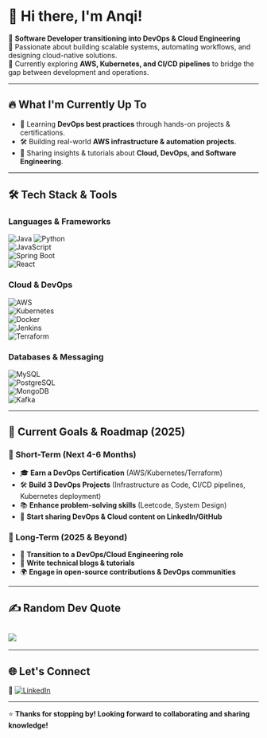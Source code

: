 # 👋 Hi there, I'm Anqi!

🚀 **Software Developer transitioning into DevOps & Cloud Engineering**  
🔧 Passionate about building scalable systems, automating workflows, and designing cloud-native solutions.  
📍 Currently exploring **AWS, Kubernetes, and CI/CD pipelines** to bridge the gap between development and operations.  

---

## 🔥 **What I'm Currently Up To**
- 🌱 Learning **DevOps best practices** through hands-on projects & certifications.
- 🛠️ Building real-world **AWS infrastructure & automation projects**.
- 📝 Sharing insights & tutorials about **Cloud, DevOps, and Software Engineering**.

---

## 🛠️ **Tech Stack & Tools**
### **Languages & Frameworks**  
![Java](https://img.shields.io/badge/Java-ED8B00?style=flat&logo=java&logoColor=white) 
![Python](https://img.shields.io/badge/Python-3776AB?style=flat&logo=python&logoColor=white)  
![JavaScript](https://img.shields.io/badge/JavaScript-F7DF1E?style=flat&logo=javascript&logoColor=black)  
![Spring Boot](https://img.shields.io/badge/Spring%20Boot-6DB33F?style=flat&logo=spring-boot&logoColor=white)  
![React](https://img.shields.io/badge/React-61DAFB?style=flat&logo=react&logoColor=black)  

### **Cloud & DevOps**  
![AWS](https://img.shields.io/badge/AWS-232F3E?style=flat&logo=amazonwebservices&logoColor=white)  
![Kubernetes](https://img.shields.io/badge/Kubernetes-326CE5?style=flat&logo=kubernetes&logoColor=white)  
![Docker](https://img.shields.io/badge/Docker-2496ED?style=flat&logo=docker&logoColor=white)  
![Jenkins](https://img.shields.io/badge/Jenkins-D24939?style=flat&logo=jenkins&logoColor=white)  
![Terraform](https://img.shields.io/badge/Terraform-623CE4?style=flat&logo=terraform&logoColor=white)  

### **Databases & Messaging**  
![MySQL](https://img.shields.io/badge/MySQL-4479A1?style=flat&logo=mysql&logoColor=white)  
![PostgreSQL](https://img.shields.io/badge/PostgreSQL-316192?style=flat&logo=postgresql&logoColor=white)  
![MongoDB](https://img.shields.io/badge/MongoDB-47A248?style=flat&logo=mongodb&logoColor=white)  
![Kafka](https://img.shields.io/badge/Apache%20Kafka-231F20?style=flat&logo=apache-kafka&logoColor=white)  

---

## 🚀 **Current Goals & Roadmap (2025)**
### **🔹 Short-Term (Next 4-6 Months)**
- 🎓 **Earn a DevOps Certification** (AWS/Kubernetes/Terraform)  
- 🛠️ **Build 3 DevOps Projects** (Infrastructure as Code, CI/CD pipelines, Kubernetes deployment)  
- 📚 **Enhance problem-solving skills** (Leetcode, System Design)  
- 🎥 **Start sharing DevOps & Cloud content on LinkedIn/GitHub**

### **🔹 Long-Term (2025 & Beyond)**
- 💼 **Transition to a DevOps/Cloud Engineering role**  
- 📖 **Write technical blogs & tutorials**  
- 🌍 **Engage in open-source contributions & DevOps communities**

---
<!---  # 📊 GitHub Stats:
![](https://github-readme-stats.vercel.app/api?username=onlyanqi&theme=nord&hide_border=true&include_all_commits=false&count_private=false)<br/>
![](https://github-readme-streak-stats.herokuapp.com/?user=onlyanqi&theme=nord&hide_border=true)<br/>
![](https://github-readme-stats.vercel.app/api/top-langs/?username=onlyanqi&theme=nord&hide_border=true&include_all_commits=false&count_private=false&layout=compact) --->

## ✍️ Random Dev Quote
![](https://quotes-github-readme.vercel.app/api?type=horizontal&theme=radical)
---
<!--- 
## 📂 **Featured Projects**
🔹 [📌 Project 1: AWS Infrastructure Automation](#)  
🔹 [📌 Project 2: CI/CD Pipeline with Jenkins & Kubernetes](#)  
🔹 [📌 Project 3: Event-Driven Microservices with Kafka](#)  
*(More coming soon... 🚧)*  --->

---

## 🌐 **Let's Connect**
💼 [![LinkedIn](https://img.shields.io/badge/LinkedIn-%230077B5.svg?logo=linkedin&logoColor=white)](https://linkedin.com/in/anqichen27) 

---

⭐ **Thanks for stopping by! Looking forward to collaborating and sharing knowledge!** 
